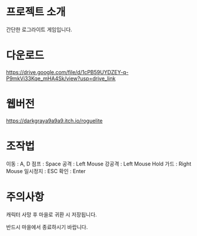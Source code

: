 # 프로젝트 소개

간단한 로그라이트 게임입니다.

# 다운로드

https://drive.google.com/file/d/1cPB59UYDZEY-q-P9mkVi33Kqe_mHA4Sk/view?usp=drive_link

# 웹버전

https://darkgraya9a9a9.itch.io/roguelite

# 조작법

이동 : A, D
점프 : Space
공격 : Left Mouse
강공격 : Left Mouse Hold
가드 : Right Mouse
일시정지 : ESC
확인 : Enter

# 주의사항

캐릭터 사망 후 마을로 귀환 시 저장됩니다.

반드시 마을에서 종료하시기 바랍니다.
